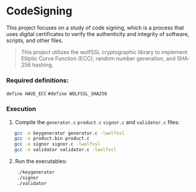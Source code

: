 # CodeSigning
This project focuses on a study of code signing, which is a process that uses digital certificates to verify the authenticity and integrity of software, scripts, and other files.

> This project utilizes the wolfSSL cryptographic library to implement Elliptic Curve Function (ECC), random number generation, and SHA-256 hashing.

### Required definitions:
`define HAVE_ECC`
`#define WOLFSSL_SHA256`

### Execution
1. Compile the `generator.c` `product.c` `signor.c` and `validator.c` files:
```sh
   gcc -o keygenerator generator.c -lwolfssl
   gcc -o product.bin product.c
   gcc -o signor signor.c -lwolfssl
   gcc -o validator validator.c -lwolfssl
```
2. Run the executables:
```sh
    ./keygenerator
    ./signor
    ./validator
```